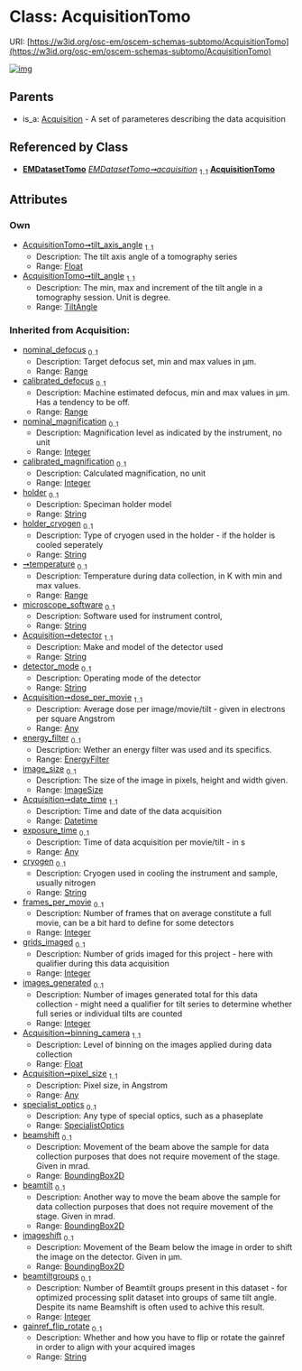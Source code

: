 
# Class: AcquisitionTomo



URI: [https://w3id.org/osc-em/oscem-schemas-subtomo/AcquisitionTomo](https://w3id.org/osc-em/oscem-schemas-subtomo/AcquisitionTomo)


[![img](https://yuml.me/diagram/nofunky;dir:TB/class/[TiltAngle],[SpecialistOptics],[Range],[ImageSize],[EnergyFilter],[EMDatasetTomo],[BoundingBox2D],[Any],[TiltAngle]<tilt_angle%201..1-++[AcquisitionTomo&#124;tilt_axis_angle:float;nominal_magnification(i):integer%20%3F;calibrated_magnification(i):integer%20%3F;holder(i):string%20%3F;holder_cryogen(i):string%20%3F;microscope_software(i):string%20%3F;detector(i):string;detector_mode(i):string%20%3F;date_time(i):datetime;cryogen(i):string%20%3F;frames_per_movie(i):integer%20%3F;grids_imaged(i):integer%20%3F;images_generated(i):integer%20%3F;binning_camera(i):float;beamtiltgroups(i):integer%20%3F;gainref_flip_rotate(i):string%20%3F],[EMDatasetTomo]++-%20acquisition%201..1>[AcquisitionTomo],[Acquisition]^-[AcquisitionTomo],[Acquisition])](https://yuml.me/diagram/nofunky;dir:TB/class/[TiltAngle],[SpecialistOptics],[Range],[ImageSize],[EnergyFilter],[EMDatasetTomo],[BoundingBox2D],[Any],[TiltAngle]<tilt_angle%201..1-++[AcquisitionTomo&#124;tilt_axis_angle:float;nominal_magnification(i):integer%20%3F;calibrated_magnification(i):integer%20%3F;holder(i):string%20%3F;holder_cryogen(i):string%20%3F;microscope_software(i):string%20%3F;detector(i):string;detector_mode(i):string%20%3F;date_time(i):datetime;cryogen(i):string%20%3F;frames_per_movie(i):integer%20%3F;grids_imaged(i):integer%20%3F;images_generated(i):integer%20%3F;binning_camera(i):float;beamtiltgroups(i):integer%20%3F;gainref_flip_rotate(i):string%20%3F],[EMDatasetTomo]++-%20acquisition%201..1>[AcquisitionTomo],[Acquisition]^-[AcquisitionTomo],[Acquisition])

## Parents

 *  is_a: [Acquisition](Acquisition.md) - A set of parameteres describing the data acquisition

## Referenced by Class

 *  **[EMDatasetTomo](EMDatasetTomo.md)** *[EMDatasetTomo➞acquisition](EMDatasetTomo_acquisition.md)*  <sub>1..1</sub>  **[AcquisitionTomo](AcquisitionTomo.md)**

## Attributes


### Own

 * [AcquisitionTomo➞tilt_axis_angle](AcquisitionTomo_tilt_axis_angle.md)  <sub>1..1</sub>
     * Description: The tilt axis angle of a tomography series
     * Range: [Float](types/Float.md)
 * [AcquisitionTomo➞tilt_angle](AcquisitionTomo_tilt_angle.md)  <sub>1..1</sub>
     * Description: The min, max and increment of the tilt angle in a tomography session. Unit is degree.
     * Range: [TiltAngle](TiltAngle.md)

### Inherited from Acquisition:

 * [nominal_defocus](nominal_defocus.md)  <sub>0..1</sub>
     * Description: Target defocus set, min and max values in µm.
     * Range: [Range](Range.md)
 * [calibrated_defocus](calibrated_defocus.md)  <sub>0..1</sub>
     * Description: Machine estimated defocus, min and max values in µm. Has a tendency to be off.
     * Range: [Range](Range.md)
 * [nominal_magnification](nominal_magnification.md)  <sub>0..1</sub>
     * Description: Magnification level as indicated by the instrument, no unit
     * Range: [Integer](types/Integer.md)
 * [calibrated_magnification](calibrated_magnification.md)  <sub>0..1</sub>
     * Description: Calculated magnification, no unit
     * Range: [Integer](types/Integer.md)
 * [holder](holder.md)  <sub>0..1</sub>
     * Description: Speciman holder model
     * Range: [String](types/String.md)
 * [holder_cryogen](holder_cryogen.md)  <sub>0..1</sub>
     * Description: Type of cryogen used in the holder - if the holder is cooled seperately
     * Range: [String](types/String.md)
 * [➞temperature](temperature_range.md)  <sub>0..1</sub>
     * Description: Temperature during data collection, in K with min and max values.
     * Range: [Range](Range.md)
 * [microscope_software](microscope_software.md)  <sub>0..1</sub>
     * Description: Software used for instrument control,
     * Range: [String](types/String.md)
 * [Acquisition➞detector](Acquisition_detector.md)  <sub>1..1</sub>
     * Description: Make and model of the detector used
     * Range: [String](types/String.md)
 * [detector_mode](detector_mode.md)  <sub>0..1</sub>
     * Description: Operating mode of the detector
     * Range: [String](types/String.md)
 * [Acquisition➞dose_per_movie](Acquisition_dose_per_movie.md)  <sub>1..1</sub>
     * Description: Average dose per image/movie/tilt - given in electrons per square Angstrom
     * Range: [Any](Any.md)
 * [energy_filter](energy_filter.md)  <sub>0..1</sub>
     * Description: Wether an energy filter was used and its specifics.
     * Range: [EnergyFilter](EnergyFilter.md)
 * [image_size](image_size.md)  <sub>0..1</sub>
     * Description: The size of the image in pixels, height and width given.
     * Range: [ImageSize](ImageSize.md)
 * [Acquisition➞date_time](Acquisition_date_time.md)  <sub>1..1</sub>
     * Description: Time and date of the data acquisition
     * Range: [Datetime](types/Datetime.md)
 * [exposure_time](exposure_time.md)  <sub>0..1</sub>
     * Description: Time of data acquisition per movie/tilt - in s
     * Range: [Any](Any.md)
 * [cryogen](cryogen.md)  <sub>0..1</sub>
     * Description: Cryogen used in cooling the instrument and sample, usually nitrogen
     * Range: [String](types/String.md)
 * [frames_per_movie](frames_per_movie.md)  <sub>0..1</sub>
     * Description: Number of frames that on average constitute a full movie, can be a bit hard to define for some detectors
     * Range: [Integer](types/Integer.md)
 * [grids_imaged](grids_imaged.md)  <sub>0..1</sub>
     * Description: Number of grids imaged for this project - here with qualifier during this data acquisition
     * Range: [Integer](types/Integer.md)
 * [images_generated](images_generated.md)  <sub>0..1</sub>
     * Description: Number of images generated total for this data collection - might need a qualifier for tilt series to determine whether full series or individual tilts are counted
     * Range: [Integer](types/Integer.md)
 * [Acquisition➞binning_camera](Acquisition_binning_camera.md)  <sub>1..1</sub>
     * Description: Level of binning on the images applied during data collection
     * Range: [Float](types/Float.md)
 * [Acquisition➞pixel_size](Acquisition_pixel_size.md)  <sub>1..1</sub>
     * Description: Pixel size, in Angstrom
     * Range: [Any](Any.md)
 * [specialist_optics](specialist_optics.md)  <sub>0..1</sub>
     * Description: Any type of special optics, such as a phaseplate
     * Range: [SpecialistOptics](SpecialistOptics.md)
 * [beamshift](beamshift.md)  <sub>0..1</sub>
     * Description: Movement of the beam above the sample for data collection purposes that does not require movement of the stage. Given in mrad.
     * Range: [BoundingBox2D](BoundingBox2D.md)
 * [beamtilt](beamtilt.md)  <sub>0..1</sub>
     * Description: Another way to move the beam above the sample for data collection purposes that does not require movement of the stage. Given in mrad.
     * Range: [BoundingBox2D](BoundingBox2D.md)
 * [imageshift](imageshift.md)  <sub>0..1</sub>
     * Description: Movement of the Beam below the image in order to shift the image on the detector. Given in µm.
     * Range: [BoundingBox2D](BoundingBox2D.md)
 * [beamtiltgroups](beamtiltgroups.md)  <sub>0..1</sub>
     * Description: Number of Beamtilt groups present in this dataset - for optimized processing split dataset into groups of same tilt angle. Despite its name Beamshift is often used to achive this result.
     * Range: [Integer](types/Integer.md)
 * [gainref_flip_rotate](gainref_flip_rotate.md)  <sub>0..1</sub>
     * Description: Whether and how you have to flip or rotate the gainref in order to align with your acquired images
     * Range: [String](types/String.md)

